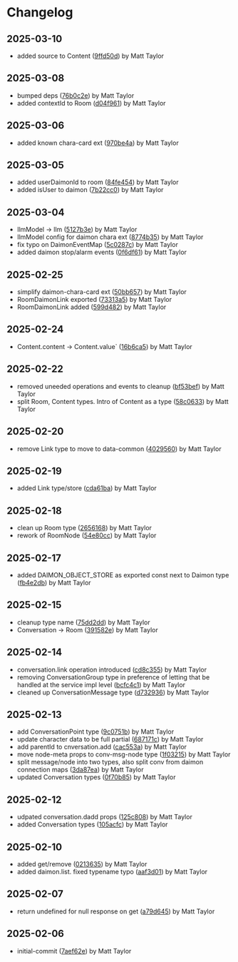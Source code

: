 # Changelog


## 2025-03-10
- added source to Content ([9ffd50d](https://github.com/mjt-services/daimon-common-2025/commit/9ffd50d2aa6deab06b9b6c08c479b66dfcefc5b3)) by Matt Taylor

## 2025-03-08
- bumped deps ([76b0c2e](https://github.com/mjt-services/daimon-common-2025/commit/76b0c2e829e5e0265a822a075df688781d327252)) by Matt Taylor
- added contextId to Room ([d04f961](https://github.com/mjt-services/daimon-common-2025/commit/d04f96197fcd4fc4d0c0c462933337865eaaf17b)) by Matt Taylor

## 2025-03-06
- added known chara-card ext ([970be4a](https://github.com/mjt-services/daimon-common-2025/commit/970be4a50a6192fd6fea5d53797309af77450337)) by Matt Taylor

## 2025-03-05
- added userDaimonId to room ([84fe454](https://github.com/mjt-services/daimon-common-2025/commit/84fe454470c554a0ac70e10f783f271b7113a820)) by Matt Taylor
- added isUser to daimon ([7b22cc0](https://github.com/mjt-services/daimon-common-2025/commit/7b22cc0a635a5e0201b651d9df6b280768e439cd)) by Matt Taylor

## 2025-03-04
- llmModel -> llm ([5127b3e](https://github.com/mjt-services/daimon-common-2025/commit/5127b3eab38c8f0164ba1fa22f97c2861cbf407e)) by Matt Taylor
- llmModel config for daimon chara ext ([8774b35](https://github.com/mjt-services/daimon-common-2025/commit/8774b35a3dacbb112abffcd0c0ecdbce51bde32b)) by Matt Taylor
- fix typo on DaimonEventMap ([5c0287c](https://github.com/mjt-services/daimon-common-2025/commit/5c0287c11c353eae17f0a0ebf563a5b7433eb607)) by Matt Taylor
- added daimon stop/alarm events ([0f6df61](https://github.com/mjt-services/daimon-common-2025/commit/0f6df61937489f77c37ab9aa6cebd27030ab7973)) by Matt Taylor

## 2025-02-25
- simplify daimon-chara-card ext ([50bb657](https://github.com/mjt-services/daimon-common-2025/commit/50bb657ac94744ea77e6c0132bccf2a6cae9beb1)) by Matt Taylor
- RoomDaimonLink exported ([73313a5](https://github.com/mjt-services/daimon-common-2025/commit/73313a5927e9b0268e0e15892c8816f2b348c40b)) by Matt Taylor
- RoomDaimonLink added ([599d482](https://github.com/mjt-services/daimon-common-2025/commit/599d4828c12e9cd961921581c075d9c597ca0b72)) by Matt Taylor

## 2025-02-24
- Content.content -> Content.value` ([16b6ca5](https://github.com/mjt-services/daimon-common-2025/commit/16b6ca5d248557337c281b343e00ffc5bf84224a)) by Matt Taylor

## 2025-02-22
- removed uneeded operations and events to cleanup ([bf53bef](https://github.com/mjt-services/daimon-common-2025/commit/bf53bef5e7eceafd7001276af78f464766437452)) by Matt Taylor
- split Room, Content types. Intro of Content as a type ([58c0633](https://github.com/mjt-services/daimon-common-2025/commit/58c06335f2af4da77989d16fe7ff279dd606527e)) by Matt Taylor

## 2025-02-20
- remove Link type to move to data-common ([4029560](https://github.com/mjt-services/daimon-common-2025/commit/402956068a885b6737dd080e0d3b3b9171512ea6)) by Matt Taylor

## 2025-02-19
- added Link type/store ([cda61ba](https://github.com/mjt-services/daimon-common-2025/commit/cda61ba8e4c18000f028de2c1fe68b89551436b2)) by Matt Taylor

## 2025-02-18
- clean up Room type ([2656168](https://github.com/mjt-services/daimon-common-2025/commit/2656168ac5a51ede6a670e1c07db484c06f8ccad)) by Matt Taylor
- rework of RoomNode ([54e80cc](https://github.com/mjt-services/daimon-common-2025/commit/54e80ccb56e23dee0f720783f6c9f145b9a1c15f)) by Matt Taylor

## 2025-02-17
- added DAIMON_OBJECT_STORE as exported const next to Daimon type ([fb4e2db](https://github.com/mjt-services/daimon-common-2025/commit/fb4e2db81229b7797cb36c2678f572c0df2b0137)) by Matt Taylor

## 2025-02-15
- cleanup type name ([75dd2dd](https://github.com/mjt-services/daimon-common-2025/commit/75dd2dd5238d081f93dc05763afd175c46d75fc7)) by Matt Taylor
- Conversation -> Room ([391582e](https://github.com/mjt-services/daimon-common-2025/commit/391582e189fe5bf591f50803a8e285bbccf06f09)) by Matt Taylor

## 2025-02-14
- conversation.link operation introduced ([cd8c355](https://github.com/mjt-services/daimon-common-2025/commit/cd8c3558eac076a527e1a9fdc722c39a7fac9d12)) by Matt Taylor
- removing ConversationGroup type in preference of letting that be handled at the service impl level ([bcfc4c1](https://github.com/mjt-services/daimon-common-2025/commit/bcfc4c1b977e43c906f2cf3da764d03bfff29f4d)) by Matt Taylor
- cleaned up ConversationMessage type ([d732936](https://github.com/mjt-services/daimon-common-2025/commit/d7329361c371a1aa10bc14e4fc7c6cdb5d9e1458)) by Matt Taylor

## 2025-02-13
- add ConversationPoint type ([9c0751b](https://github.com/mjt-services/daimon-common-2025/commit/9c0751bb82a8b90577ce7e1695ff46b3ca29d67c)) by Matt Taylor
- update character data to be full partial ([687171c](https://github.com/mjt-services/daimon-common-2025/commit/687171c6eac7b58b133f9889cde1c5e79c27a387)) by Matt Taylor
- add parentId to cnversation.add ([cac553a](https://github.com/mjt-services/daimon-common-2025/commit/cac553add52dbdfb3405fb597bce99a185a61c42)) by Matt Taylor
- move node-meta props to conv-msg-node type ([1f03215](https://github.com/mjt-services/daimon-common-2025/commit/1f032153063ffc9a0fdaca46614f58a9f6e4efd7)) by Matt Taylor
- split message/node into two types, also split conv from daimon connection maps ([3da87ea](https://github.com/mjt-services/daimon-common-2025/commit/3da87ea1bb3dc97635ec6e4d96d0a6a48f603fad)) by Matt Taylor
- updated Conversation types ([0f70b85](https://github.com/mjt-services/daimon-common-2025/commit/0f70b85a9d1e41e9c3befff4d51b503a328c1bba)) by Matt Taylor

## 2025-02-12
- udpated conversation.dadd props ([125c808](https://github.com/mjt-services/daimon-common-2025/commit/125c808a918460cfdf5bac3fbb564e7a7b39657c)) by Matt Taylor
- added Conversation types ([105acfc](https://github.com/mjt-services/daimon-common-2025/commit/105acfc873ea5210560300d580f3d5a4f0aa4b09)) by Matt Taylor

## 2025-02-10
- added get/remove ([0213635](https://github.com/mjt-services/daimon-common-2025/commit/0213635f79b72c89bad3e0e8da1044659328185c)) by Matt Taylor
- added daimon.list. fixed typename typo ([aaf3d01](https://github.com/mjt-services/daimon-common-2025/commit/aaf3d0108b83639fcd4c2e49f20f917ff7e0cea5)) by Matt Taylor

## 2025-02-07
- return undefined for null response on get ([a79d645](https://github.com/mjt-services/daimon-common-2025/commit/a79d6458b121d9729aaaf24d09b9fab4af39d37f)) by Matt Taylor

## 2025-02-06
- initial-commit ([7aef62e](https://github.com/mjt-services/daimon-common-2025/commit/7aef62ea1208d88dda5198ec8e113db75ac45cb3)) by Matt Taylor
